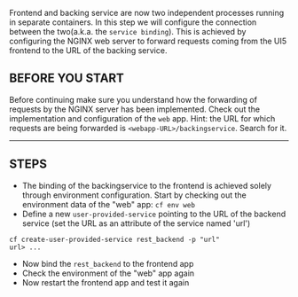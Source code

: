 Frontend and backing service are now two independent processes running in separate containers. In this step we will configure the connection between the two(a.k.a. the `service binding`). This is achieved by configuring the NGINX web server to forward requests coming from the UI5 frontend to the URL of the backing service.

## BEFORE YOU START
Before continuing make sure you understand how the forwarding of requests by the NGINX server has been implemented. Check out the implementation and configuration of the `web` app. Hint: the URL for which requests are being forwarded is `<webapp-URL>/backingservice`. Search for it.

----------------------------------------------------------------------

## STEPS

* The binding of the backingservice to the frontend is achieved solely through environment configuration. Start by checking out the environment data of the "web" app: `cf env web`
* Define a new `user-provided-service` pointing to the URL of the backend service (set the URL as an attribute of the service named 'url')
```
cf create-user-provided-service rest_backend -p "url"
url> ...
```
* Now bind the `rest_backend` to the frontend app
* Check the environment of the "web" app again
* Now restart the frontend app and test it again
